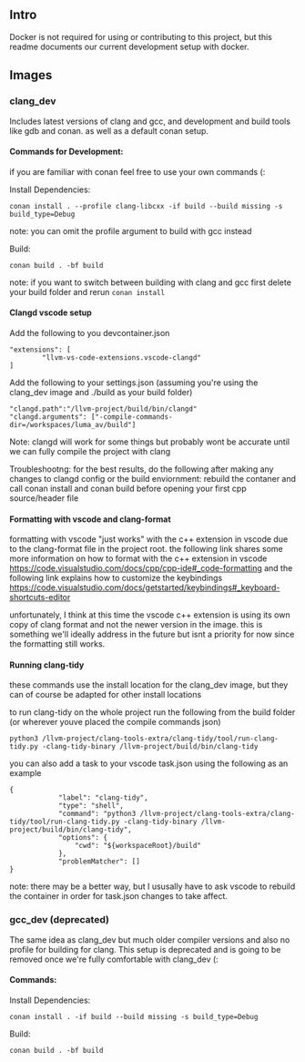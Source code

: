 
## Intro

Docker is not required for using or contributing to this project, but this readme documents our current development setup with docker.

## Images

### clang_dev

Includes latest versions of clang and gcc, and development and build tools like gdb and conan. as well as a default conan setup.

#### Commands for Development:

if you are familiar with conan feel free to use your own commands (:

Install Dependencies:
```
conan install . --profile clang-libcxx -if build --build missing -s build_type=Debug
```
note: you can omit the profile argument to build with gcc instead

Build:
```
conan build . -bf build
```
note: if you want to switch between building with clang and gcc first delete your build folder and rerun `conan install`

#### Clangd vscode setup

Add the following to you devcontainer.json

```
"extensions": [
		"llvm-vs-code-extensions.vscode-clangd"
]
```

Add the following to your settings.json (assuming you're using the clang_dev image and ./build as your build folder)

```
"clangd.path":"/llvm-project/build/bin/clangd"
"clangd.arguments": ["-compile-commands-dir=/workspaces/luma_av/build"]
```
Note: clangd will work for some things but probably wont be accurate until we can fully compile the project with clang

Troubleshootng: for the best results, do the following after making any changes to clangd config or the build enviornment: rebuild the contaner and call conan install and conan build before opening your first cpp source/header file

#### Formatting with vscode and clang-format

formatting with vscode "just works" with the c++ extension in vscode due to the clang-format file in the project root. the following link shares some more information on how to format with the c++ extension in vscode https://code.visualstudio.com/docs/cpp/cpp-ide#_code-formatting and the following link explains how to customize the keybindings https://code.visualstudio.com/docs/getstarted/keybindings#_keyboard-shortcuts-editor

unfortunately, I think at this time the vscode c++ extension is using its own copy of clang format and not the newer version in the image. this is something we'll ideally address in the future but isnt a priority for now since the formatting still works. 

#### Running clang-tidy

these commands use the install location for the clang_dev image, but they can of course be adapted for other install locations

to run clang-tidy on the whole project run the following from the build folder (or wherever youve placed the compile commands json)

```
python3 /llvm-project/clang-tools-extra/clang-tidy/tool/run-clang-tidy.py -clang-tidy-binary /llvm-project/build/bin/clang-tidy
```

you can also add a task to your vscode task.json using the following as an example

```
{
            "label": "clang-tidy",
            "type": "shell",
            "command": "python3 /llvm-project/clang-tools-extra/clang-tidy/tool/run-clang-tidy.py -clang-tidy-binary /llvm-project/build/bin/clang-tidy",
            "options": {
                "cwd": "${workspaceRoot}/build"
            },
            "problemMatcher": []
}
```

note: there may be a better way, but I ususally have to ask vscode to rebuild the container in order for task.json changes to take affect. 


### gcc_dev (deprecated)

The same idea as clang_dev but much older compiler versions and also no profile for building for clang. This setup is deprecated and is going to be removed once we're fully comfortable with clang_dev (:

#### Commands:

Install Dependencies:
```
conan install . -if build --build missing -s build_type=Debug
```

Build:
```
conan build . -bf build
```
